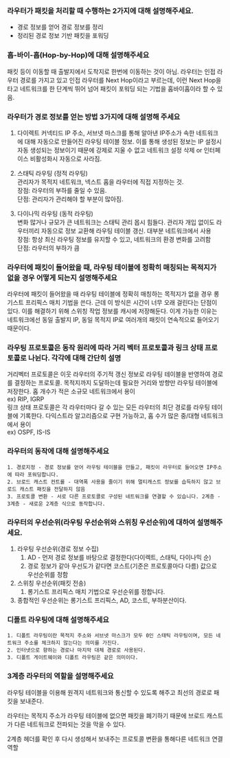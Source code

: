 ### 라우터가 패킷을 처리할 때 수행하는 2가지에 대해 설명해주세요.

- 경로 정보를 얻어 경로 정보를 정리
- 정리된 경로 정보 기반 패킷을 포워딩

### 홉-바이-홉(Hop-by-Hop)에 대해 설명해주세요

패킷 등이 이동할 때 출발지에서 도착지로 한번에 이동하는 것이 아님. 라우터는 인접 라우터 경로를 가지고 있고 인접 라우터를 Next Hop이라고 부르는데, 이런 Next Hop을 타고 네트워크를 한 단계씩 뛰어 넘어 패킷이 포워딩 되는 기법을 홉바이홉이라 할 수 있음.

### 라우터가 경로 정보를 얻는 방법 3가지에 대해 설명해 주세요

1. 다이렉트 커넥티드
IP 주소, 서브넷 마스크를 통해 알아낸 IP주소가 속한 네트워크에 대해 자동으로 만들어진 라우팅 테이블 정보. 이를 통해 생성된 정보는 IP 설정시 자동 생성되는 정보이기 때문에 강제로 지울 수 없고 네트워크 설정 삭제 or 인터페이스 비활성화시 자동으로 사라짐.

2. 스태틱 라우팅 (정적 라우팅)    
관리자가 목적지 네트워크, 넥스트 홉을 라우터에 직접 지정하는 것.   
장점: 라우터의 부하를 줄일 수 있음.   
단점: 관리자가 관리해야 할 부분이 많아짐.

3. 다이나믹 라우팅 (동적 라우팅)   
변화 많거나 규모가 큰 네트워크는 스태틱 관리 몹시 힘들다. 관리자 개입 없이도 라우터끼리 자동으로 정보 교환해 라우팅 테이블 갱신. 대부분 네트워크에서 사용   
장점: 항상 최신 라우팅 정보를 유지할 수 있고, 네트워크의 환경 변화를 고려함   
단점: 라우터의 부하가 큼

### 라우터에 패킷이 들어왔을 때, 라우팅 테이블에 정확히 매칭되는 목적지가 없을 경우 어떻게 되는지 설명해주세요
라우터에 패킷이 들어왔을 때 라우팅 테이블에 정확히 매칭하는 목적지가 없을 경우 롱기스트 프리픽스 매치 기법을 쓴다. 근데 이 방식은 시간이 너무 오래 걸린다는 단점이 있다. 이를 해결하기 위해 스위칭 작업 정보를 캐시에 저장해둔다. 이게 가능한 이유는 네트워크에선 동일 출발지 IP, 동일 목적지 IP로 여러개의 패킷이 연속적으로 들어오기 때문이다.

### 라우팅 프로토콜은 동작 원리에 따라 거리 벡터 프로토콜과 링크 상태 프로토콜로 나뉜다. 각각에 대해 간단히 설명
거리벡터 프로토콜은 이웃 라우터의 주기적 갱신 정보로 라우팅 테이블을 반영하여 경로를 결정하는 프로토콜. 목적지까지 도달하는데 필요한 거리와 방향만 라우팅 테이블에 저장한다. 홉 개수가 적은 소규모 네트워크에서 용이   
ex) RIP, IGRP   
링크 상태 프로토콜은 각 라우터마다 갈 수 있는 모든 라우터의 최단 경로를 라우팅 테이블에 기록한다. 다익스트라 알고리즘으로 구현 가능하고, 홉 수가 많은 중/대형 네트워크에서 용이    
ex) OSPF, IS-IS

### 라우터의 동작에 대해 설명해주세요
    1. 경로지정 - 경로 정보를 얻어 라우팅 테이블을 만들고, 패킷이 라우터로 들어오면 IP주소에 따라 포워딩합니다.
    2. 브로드 캐스트 컨트롤 - 대역폭 사용을 줄이기 위해 멀티캐스트 정보를 습득하지 않고 브로드 캐스트 패킷을 전달하지 않음
    3. 프로토콜 변환 - 서로 다른 프로토콜로 구성된 네트워크를 연결할 수 있습니다. 2계층 - 3계층 - 새로운 2계층 식으로 동작합니다.

### 라우터의 우선순위(라우팅 우선순위와 스위칭 우선순위)에 대하여 설명해주세요.
1. 라우팅 우선순위(경로 정보 수집)
    1. AD - 먼저 경로 정보를 바탕으로 결정한다(다이렉트, 스태틱, 다이나믹 순)
    2. 경로 정보가 같아 우선도가 같다면 코스트(기준은 프로토콜마다 다름) 값으로 우선순위를 정함
2. 스위칭 우선순위(패킷 전송)
    1. 롱기스트 프리픽스 매치 기법으로 우선순위를 정합니다.
3. 종합적인 우선순위는 롱기스트 프리픽스, AD, 코스트, 부하분산이다.

### 디폴트 라우팅에 대해 설명해주세요
    1. 디폴트 라우팅이란 목적지 주소와 서브넷 마스크가 모두 0인 스태틱 라우팅이며, 모든 네트워크 주소를 체크하지 않는다는 의미를 가진다.
    2. 인터넷으로 향하는 경로나 마지막 대체 경로로 사용된다.
    3. 디폴트 게이트웨이와 디폴트 라우팅은 같은 의미이다.

### 3계층 라우터의 역할을 설명해주세요

라우팅 테이블을 이용해 원격지 네트워크와 통신할 수 있도록 해주고 최선의 경로로 패킷을 보내준다.

라우터는 목적지 주소가 라우팅 테이블에 없으면 패킷을 폐기하기 때문에 브로드 캐스트가 다른 네트워크로 전파되는 것을 막을 수 있다.

2계층 헤더를 확인 후 다시 생성해서 보내주는 프로토콜 변환을 통해다른 네트워크 연결 역할